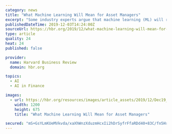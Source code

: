 ```yaml
---
category: news
title: "What Machine Learning Will Mean for Asset Managers"
excerpt: "Some industry experts argue that machine learning (ML) will reverse an increasing trend toward ... events if they are not closely related to past trends, such as the 2008 financial crisis. In these cases, investment professionals must make judgments ..."
publishedDateTime: 2019-12-03T14:24:00Z
sourceUrl: https://hbr.org/2019/12/what-machine-learning-will-mean-for-asset-managers
type: article
quality: 24
heat: 24
published: false

provider:
  name: Harvard Business Review
  domain: hbr.org

topics:
  - AI
  - AI in Finance

images:
  - url: https://hbr.org/resources/images/article_assets/2019/12/Dec19_03_516601884.jpg
    width: 1200
    height: 675
    title: "What Machine Learning Will Mean for Asset Managers"

secured: "mS+GsYLmKUeMVkvda/xaXhWnzXduzmHcxIi2hDrSyfrFfaRDd40+83C/fn5HrtU9RD6x34ENfU56cbWidLd+7FE1NGcX2Yqnvy3VHc9RohYxqamrOFj8E2/vq4oPCM7RSZUapXk/8miKuASH7JaXchr42BYpbQ5RDurknLnz1im9G15UNhxBWzRXJYy7qpnMdQ0zJAZ9miRjwqUlye1N2PjyeW+jxUtmpWDKQP9tpTcKTduixZGB7dtsaAXOjf9FIkZxL9J47OHWPd7dJ8Hv3A==;hN71DkpqB6UbuMqK+uy/vw=="
---
```



